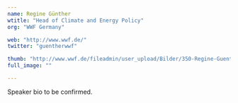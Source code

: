 ```yaml
---
name: Regine Günther
wtitle: "Head of Climate and Energy Policy"
org: "WWF Germany"

web: "http://www.wwf.de/"
twitter: "guentherwwf"

thumb: "http://www.wwf.de/fileadmin/user_upload/Bilder/350-Regine-Guenther-_c_-Lichtschwaermer_IMG_8251.jpg"
full_image: ""

---
```


Speaker bio to be confirmed.